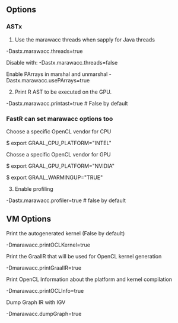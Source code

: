## Options 

### ASTx ###

1. Use the marawacc threads when sapply for Java threads

-Dastx.marawacc.threads=true 

Disable with: 
-Dastx.marawacc.threads=false

Enable PArrays in marshal and unmarshal
-Dastx.marawacc.usePArrays=true

2. Print R AST to be executed on the GPU.

-Dastx.marawacc.printast=true   # False by default

### FastR can set marawacc options too ###

Choose a specific OpenCL vendor for CPU

$ export GRAAL_CPU_PLATFORM="INTEL"

Chosse a specific OpenCL vendor for GPU

$ export GRAAL_GPU_PLATFORM="NVIDIA"


$ export GRAAL_WARMINGUP="TRUE"

3. Enable profiling

-Dastx.marawacc.profiler=true   # false by default


## VM Options ## 

Print the autogenerated kernel (False by default)

-Dmarawacc.printOCLKernel=true


Print the GraalIR that will be used for OpenCL kernel generation

-Dmarawacc.printGraalIR=true


Print OpenCL Information about the platform and kernel compilation

-Dmarawacc.printOCLInfo=true


Dump Graph IR with IGV 

-Dmarawacc.dumpGraph=true

